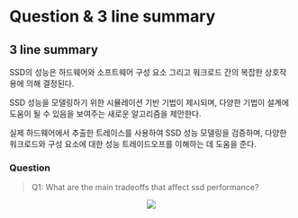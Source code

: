 # Question & 3 line summary

## 3 line summary
SSD의 성능은 하드웨어와 소프트웨어 구성 요소 그리고 워크로드 간의 복잡한 상호작용에 의해 결정된다.

SSD 성능을 모델링하기 위한 시뮬레이션 기반 기법이 제시되며, 다양한 기법이 설계에 도움이 될 수 있음을 보여주는 새로운 알고리즘을 제안한다.

실제 하드웨어에서 추출한 트레이스를 사용하여 SSD 성능 모델링을 검증하며, 다양한 워크로드와 구성 요소에 대한 성능 트레이드오프를 이해하는 데 도움을 준다.

### Question
> Q1: What are the main tradeoffs that affect ssd performance?


<p align="center"> <img src = https://github.com/Student5421/MyImage/blob/main/Image/tradeoff_ssd.png?raw=true)https://github.com/Student5421/MyImage/blob/main/Image/tradeoff_ssd.png?raw=true></p
